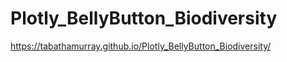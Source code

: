 # Plotly_BellyButton_Biodiversity

https://tabathamurray.github.io/Plotly_BellyButton_Biodiversity/
